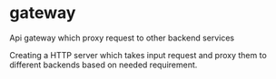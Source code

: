 # gateway
Api gateway which proxy request to other backend services

Creating a HTTP server which takes input request and proxy them to different backends based on needed requirement.

